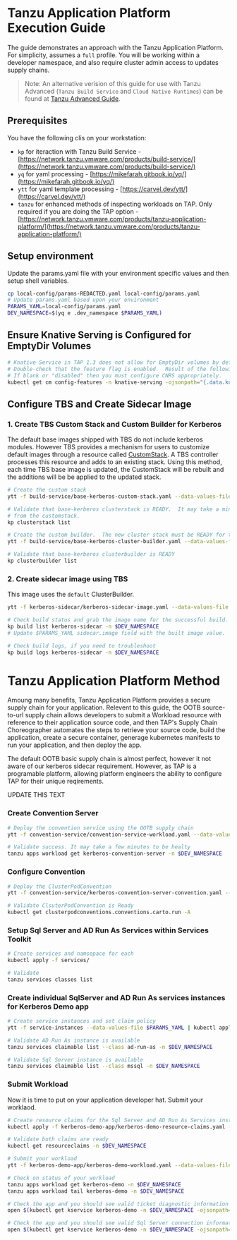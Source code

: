 # Tanzu Application Platform Execution Guide

The guide demonstrates an approach with the Tanzu Application Platform.  For simplicity, assumes a `full` profile.  You will be working within a developer namespace, and also require cluster admin access to updates supply chains.

>Note: An alternative verision of this guide for use with Tanzu Advanced (`Tanzu Build Service` and `Cloud Native Runtimes`) can be found at [Tanzu Advanced Guide](./ta-guide.md).

## Prerequisites

You have the following clis on your workstation:

- `kp` for iteraction with Tanzu Build Service - [https://network.tanzu.vmware.com/products/build-service/](https://network.tanzu.vmware.com/products/build-service/)
- `yq` for yaml processing - [https://mikefarah.gitbook.io/yq/](https://mikefarah.gitbook.io/yq/)
- `ytt` for yaml template processing - [https://carvel.dev/ytt/](https://carvel.dev/ytt/)
- `tanzu` for enhanced methods of inspecting workloads on TAP.  Only required if you are doing the TAP option - [https://network.tanzu.vmware.com/products/tanzu-application-platform/](https://network.tanzu.vmware.com/products/tanzu-application-platform/)

## Setup environment

Update the params.yaml file with your environment specific values and then setup shell variables.

```bash
cp local-config/params-REDACTED.yaml local-config/params.yaml
# Update params.yaml based upon your environment
PARAMS_YAML=local-config/params.yaml
DEV_NAMESPACE=$(yq e .dev_namespace $PARAMS_YAML)
```

## Ensure Knative Serving is Configured for EmptyDir Volumes

```bash
# Knative Service in TAP 1.3 does not allow for EmptyDir volumes by default. This must be enabed via feature flag.
# Double-check that the feature flag is enabled.  Result of the following command should be "enabled".
# If blank or "disabled" then you must configure CNRS appropriately.
kubectl get cm config-features -n knative-serving -ojsonpath="{.data.kubernetes\.podspec-volumes-emptydir}"
```

## Configure TBS and Create Sidecar Image

### 1. Create TBS Custom Stack and Custom Builder for Kerberos

The default base images shipped with TBS do not include kerberos modules.  However TBS provides a mechanism for users to customize default images through a resource called [CustomStack](https://docs.vmware.com/en/Tanzu-Build-Service/1.6/vmware-tanzu-build-service/GUID-managing-custom-stacks.html).  A TBS controller processes this resource and adds to an existing stack.  Using this method, each time TBS base image is updated, the CustomStack will be rebuilt and the additions will be be applied to the updated stack.

```bash
# Create the custom stack
ytt -f build-service/base-kerberos-custom-stack.yaml --data-values-file $PARAMS_YAML | kubectl apply -n $DEV_NAMESPACE -f -

# Validate that base-kerberos clusterstack is READY.  It may take a minute or so for the operator to create the clusterstack 
# from the customstack.
kp clusterstack list

# Create the custom builder.  The new cluster stack must be READY for the builder to be successful
ytt -f build-service/base-kerberos-cluster-builder.yaml --data-values-file $PARAMS_YAML | kubectl apply  -f -

# Validate that base-kerberos clusterbuilder is READY
kp clusterbuilder list
```

### 2. Create sidecar image using TBS

This image uses the `default` ClusterBuilder.  

```bash
ytt -f kerberos-sidecar/kerberos-sidecar-image.yaml --data-values-file $PARAMS_YAML | kubectl apply -n $DEV_NAMESPACE -f -

# Check build status and grab the image name for the successful build. 
kp build list kerberos-sidecar -n $DEV_NAMESPACE
# Update $PARAMS_YAML sidecar.image field with the built image value.

# Check build logs, if you need to troubleshoot
kp build logs kerberos-sidecar -n $DEV_NAMESPACE
```

# Tanzu Application Platform Method

Amoung many benefits, Tanzu Application Platform provides a secure supply chain for your application.  Relevent to this guide, the OOTB source-to-url supply chain allows developers to submit a Workload resource with reference to their application source code, and then TAP's Supply Chain Choreographer automates the steps to retrieve your source code, build the application, create a secure container, generage kubernetes manifests to run your application, and then deploy the app.

The default OOTB basic supply chain is almost perfect, however it not aware of our kerberos sidecar requirement.  However, as TAP is a programable platform, allowing platform engineers the ability to configure TAP for their unique reqirements.  

UPDATE THIS TEXT

### Create Convention Server

```bash
# Deploy the convention service using the OOTB supply chain
ytt -f convention-service/convention-service-workload.yaml --data-values-file $PARAMS_YAML | kubectl apply -n $DEV_NAMESPACE -f -

# Validate success. It may take a few minutes to be healty
tanzu apps workload get kerberos-convention-server -n $DEV_NAMESPACE
```

### Configure Convention

```bash
# Deploy the ClusterPodConvention
ytt -f convention-service/kerberos-convention-server-convention.yaml --data-values-file $PARAMS_YAML | kubectl apply -n $DEV_NAMESPACE -f -

# Validate ClsuterPodConvention is Ready
kubectl get clusterpodconventions.conventions.carto.run -A
```

### Setup Sql Server and AD Run As Services within Services Toolkit

```bash
# Create services and namsepace for each
kubectl apply -f services/

# Validate
tanzu services classes list
```

### Create individual SqlServer and AD Run As services instances for Kerberos Demo app

```bash
# Create service instances and set claim policy
ytt -f service-instances --data-values-file $PARAMS_YAML | kubectl apply -f -

# Validate AD Run As instance is available
tanzu services claimable list --class ad-run-as -n $DEV_NAMESPACE

# Validate Sql Server instance is available
tanzu services claimable list --class mssql -n $DEV_NAMESPACE
```

### Submit Workload

Now it is time to put on your application developer hat.  Submit your worklaod.

```bash
# Create resource claims for the Sql Server and AD Run As Services instances
kubectl apply -f kerberos-demo-app/kerberos-demo-resource-claims.yaml -n $DEV_NAMESPACE

# Validate both claims are ready
kubectl get resourceclaims -n $DEV_NAMESPACE

# Submit your workload
ytt -f kerberos-demo-app/kerberos-demo-workload.yaml --data-values-file $PARAMS_YAML | kubectl apply -n $DEV_NAMESPACE -f -

# Check on status of your workload
tanzu apps workload get kerberos-demo -n $DEV_NAMESPACE
tanzu apps workload tail kerberos-demo -n $DEV_NAMESPACE

# Check the app and you should see valid ticket diagnostic information
open $(kubectl get kservice kerberos-demo -n $DEV_NAMESPACE -ojsonpath="{.status.url}")/diag

# Check the app and you should see valid Sql Server connection information
open $(kubectl get kservice kerberos-demo -n $DEV_NAMESPACE -ojsonpath="{.status.url}")/sql

```
